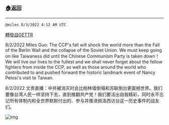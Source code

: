 ###  [:house:返回](README.md)
---


`@miles 8/3/2022 4:12 AM UTC`

[轉發自GETTR](https://gettr.com/post/p1kvjq04882)

8/2/2022 Miles Guo: The CCP's fall will shock the world more than the Fall of the Berlin Wall and the collapse of the Soviet Union. We must keep going on like Taiwaness did until the Chinese Communism Party is taken down！We will  live our lives to the fullest and we shall never forget about the fellow fighters from inside the CCP, as well as those around the world who contributed to and pushed forward the historic landmark event of  Nancy Pelosi's visit to Taiwan.

8/2/2022 文贵直播：中共被消灭时会比柏林墙倒塌和苏联倒台更震撼世界。我们要像台湾人民一样坚持下去，直到推翻共产党！我们要活出自我精彩，同时永不忘记所有体制内和全世界默默付出的、参与并推进佩洛西访台这一历史事件的战友们。


![img](https://media.gettr.com/group22/getter/2022/08/03/04/65cb3fb3-5b2a-ef5d-1510-4bcf3b125e62/out.jpg)
